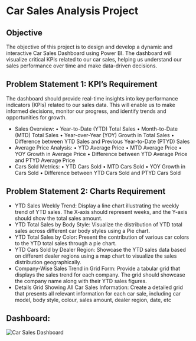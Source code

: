 # Car Sales Analysis Project

## Objective

The objective of this project is to design and develop a dynamic and interactive Car Sales Dashboard using Power BI. The dashboard will visualize critical KPIs related to our car sales, helping us understand our sales performance over time and make data-driven decisions.

## Problem Statement 1: KPI’s Requirement

The dashboard should provide real-time insights into key performance indicators (KPIs) related to our sales data. This will enable us to make informed decisions, monitor our progress, and identify trends and opportunities for growth.

- Sales Overview: • Year-to-Date (YTD) Total Sales • Month-to-Date (MTD) Total Sales • Year-over-Year (YOY) Growth in Total Sales • Difference between YTD Sales and Previous Year-to-Date (PTYD) Sales
- Average Price Analysis: • YTD Average Price • MTD Average Price • YOY Growth in Average Price • Difference between YTD Average Price and PTYD Average Price
- Cars Sold Metrics: • YTD Cars Sold • MTD Cars Sold • YOY Growth in Cars Sold • Difference between YTD Cars Sold and PTYD Cars Sold

## Problem Statement 2: Charts Requirement

- YTD Sales Weekly Trend: Display a line chart illustrating the weekly trend of YTD sales. The X-axis should represent weeks, and the Y-axis should show the total sales amount.
- YTD Total Sales by Body Style: Visualize the distribution of YTD total sales across different car body styles using a Pie chart.
- YTD Total Sales by Color: Present the contribution of various car colors to the YTD total sales through a pie chart.
- YTD Cars Sold by Dealer Region: Showcase the YTD sales data based on different dealer regions using a map chart to visualize the sales distribution geographically.
- Company-Wise Sales Trend in Grid Form: Provide a tabular grid that displays the sales trend for each company. The grid should showcase the company name along with their YTD sales 
  figures.
- Details Grid Showing All Car Sales Information: Create a detailed grid that presents all relevant information for each car sale, including car model, body style, colour, sales amount, 
  dealer region, date, etc

## Dashboard:

![Car Sales Dashboard](https://github.com/user-attachments/assets/c1b05fbd-d3f5-4d91-a523-bd6214bb404e)








